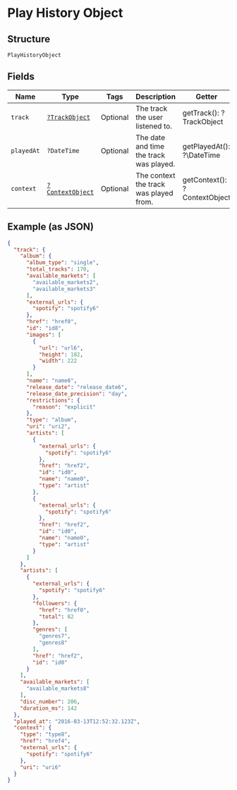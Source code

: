 
# Play History Object

## Structure

`PlayHistoryObject`

## Fields

| Name | Type | Tags | Description | Getter | Setter |
|  --- | --- | --- | --- | --- | --- |
| `track` | [`?TrackObject`](../../doc/models/track-object.md) | Optional | The track the user listened to. | getTrack(): ?TrackObject | setTrack(?TrackObject track): void |
| `playedAt` | `?DateTime` | Optional | The date and time the track was played. | getPlayedAt(): ?\DateTime | setPlayedAt(?\DateTime playedAt): void |
| `context` | [`?ContextObject`](../../doc/models/context-object.md) | Optional | The context the track was played from. | getContext(): ?ContextObject | setContext(?ContextObject context): void |

## Example (as JSON)

```json
{
  "track": {
    "album": {
      "album_type": "single",
      "total_tracks": 170,
      "available_markets": [
        "available_markets2",
        "available_markets3"
      ],
      "external_urls": {
        "spotify": "spotify6"
      },
      "href": "href0",
      "id": "id8",
      "images": [
        {
          "url": "url6",
          "height": 182,
          "width": 222
        }
      ],
      "name": "name8",
      "release_date": "release_date6",
      "release_date_precision": "day",
      "restrictions": {
        "reason": "explicit"
      },
      "type": "album",
      "uri": "uri2",
      "artists": [
        {
          "external_urls": {
            "spotify": "spotify6"
          },
          "href": "href2",
          "id": "id0",
          "name": "name0",
          "type": "artist"
        },
        {
          "external_urls": {
            "spotify": "spotify6"
          },
          "href": "href2",
          "id": "id0",
          "name": "name0",
          "type": "artist"
        }
      ]
    },
    "artists": [
      {
        "external_urls": {
          "spotify": "spotify6"
        },
        "followers": {
          "href": "href0",
          "total": 82
        },
        "genres": [
          "genres7",
          "genres8"
        ],
        "href": "href2",
        "id": "id0"
      }
    ],
    "available_markets": [
      "available_markets8"
    ],
    "disc_number": 206,
    "duration_ms": 142
  },
  "played_at": "2016-03-13T12:52:32.123Z",
  "context": {
    "type": "type8",
    "href": "href4",
    "external_urls": {
      "spotify": "spotify6"
    },
    "uri": "uri6"
  }
}
```

